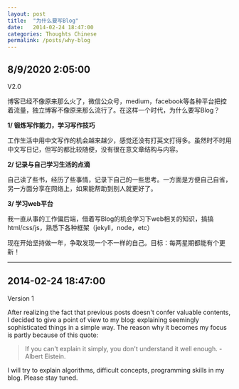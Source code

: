 ```yaml
---
layout: post
title:  "为什么要写Blog"
date:   2014-02-24 18:47:00
categories: Thoughts Chinese
permalink: /posts/why-blog
---
```


## 8/9/2020 2:05:00

V2.0

博客已经不像原来那么火了，微信公众号，medium，facebook等各种平台把控着流量，独立博客不像原来那么流行了。在这样一个时代，为什么要写Blog？

**1/ 锻炼写作能力，学习写作技巧**

工作生活中用中文写作的机会越来越少，感觉还没有打英文打得多。虽然时不时用中文写日记，但写的都比较随便，没有很在意文章结构与内容。

**2/ 记录与自己学习生活的点滴**

自己读了些书，经历了些事情，记录下自己的一些思考。一方面是方便自己自省，另一方面分享在网络上，如果能帮助到别人就更好了。

**3/ 学习web平台**

我一直从事的工作偏后端，借着写Blog的机会学习下web相关的知识，搞搞html/css/js，熟悉下各种框架（jekyll，node，etc）

现在开始坚持做一年，争取发现一个不一样的自己。目标：每两星期都能有个更新！

----------

## 2014-02-24 18:47:00

Version 1

After realizing the fact that previous posts doesn't confer valuable
contents, I decided to give a point of view to my blog: explaining
seemingly sophisticated things in a simple way. The reason why it
becomes my focus is partly because of this quote:

> If you can't explain it simply, you don't understand it well enough. -
> Albert Eistein.

I will try to explain algorithms, difficult concepts, programming
skills in my blog. Please stay tuned.